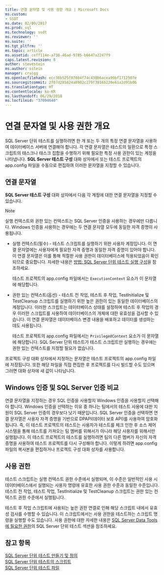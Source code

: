 ```yaml
---
title: 연결 문자열 및 사용 권한 개요 | Microsoft Docs
ms.custom:
- SSDT
ms.date: 02/09/2017
ms.prod: sql
ms.technology: ssdt
ms.reviewer: ''
ms.suite: ''
ms.tgt_pltfrm: ''
ms.topic: article
ms.assetid: ceff114e-a738-46ad-9785-b6647a2247f9
caps.latest.revision: 8
author: stevestein
ms.author: sstein
manager: craigg
ms.openlocfilehash: ecc38b525f07804f74c430b6acea99bf1712507e
ms.sourcegitcommit: 2f07d285824a8982c279f3816b220e61a2d91b06
ms.translationtype: HT
ms.contentlocale: ko-KR
ms.lasthandoff: 06/29/2018
ms.locfileid: "37094640"
---
```

# <a name="overview-of-connection-strings-and-permissions"></a>연결 문자열 및 사용 권한 개요
SQL Server 단위 테스트를 실행하려면 한 개 또는 두 개의 특정 연결 문자열을 사용하여 데이터베이스 서버에 연결해야 합니다. 각 연결 문자열은 테스트의 일환으로 특정 스크립트의 태스크나 태스크 집합을 수행하기 위해 필요한 특정 사용 권한이 있는 계정을 나타냅니다. **SQL Server 테스트 구성** 대화 상자에서 또는 테스트 프로젝트의 app.config 파일을 수동으로 편집하여 이러한 문자열을 지정할 수 있습니다.  
  
## <a name="connection-strings"></a>연결 문자열  
**SQL Server 테스트 구성** 대화 상자에서 다음 각 계정에 대한 연결 문자열을 지정할 수 있습니다.  
  
> [!NOTE]  
> 실행 컨텍스트와 권한 있는 컨텍스트는 SQL Server 인증을 사용하는 경우에만 다릅니다. Windows 인증을 사용하는 경우에는 두 연결 문자열 모두에 동일한 자격 증명이 사용됩니다.  
  
-   실행 컨텍스트(필수) - 테스트 스크립트를 실행하기 위한 사용자 계정입니다. 이 연결 문자열에는 사용자에게 필요한 자격 증명과 동일한 자격 증명이 있어야 합니다. 이 연결 문자열은 이를 통해 적절한 사용 권한이 데이터베이스에 적용되었음이 확인되므로 중요합니다. 자세한 내용은 [방법: SQL Server 단위 테스트 실행 구성](../ssdt/how-to-configure-sql-server-unit-test-execution.md)을 참조하세요.  
  
    테스트 프로젝트의 app.config 파일에서는 `ExecutionContext` 요소가 이 문자열에 해당합니다.  
  
-   권한 있는 컨텍스트(옵션) - 테스트 전 작업, 테스트 후 작업, TestInitialize 및 TestCleanup 스크립트를 실행하기 위한 높은 권한이 있는 동일한 데이터베이스의 계정입니다. 이러한 스크립트는 데이터베이스 상태를 설정하며 테스트 후 작업의 경우 이러한 스크립트를 사용하여 데이터베이스의 개체에 대한 유효성을 검사할 수 있습니다. 이 연결 문자열은 데이터베이스 변경 내용을 배포하고 데이터를 생성하는 데도 사용됩니다.  
  
    테스트 프로젝트의 app.config 파일에서는 `PrivilegedContext` 요소가 이 문자열에 해당합니다. SQL Server 단위 테스트가 테스트 스크립트만 실행하는 경우에는 권한 있는 컨텍스트를 지정할 필요가 없습니다.  
  
프로젝트 구성 대화 상자에서 지정하는 문자열은 테스트 프로젝트의 app.config 파일에 저장됩니다. 또한 해당 파일을 직접 편집한 후 프로젝트를 다시 빌드할 수도 있으며 그러면 대화 상자에 새 값이 나타납니다.  
  
## <a name="windows-authentication-versus-sql-server-authentication"></a>Windows 인증 및 SQL Server 인증 비교  
연결 문자열을 지정하는 경우 SQL 인증을 사용할지 Windows 인증을 사용할지 선택해야 합니다. Windows 인증을 선택하는 이유 중 하나는 팀에서의 테스트 사용에 대한 지원이 SQL Server 인증의 경우보다 낫기 때문입니다. SQL Server 인증을 선택하면 연결 문자열은 사용자 자격 증명을 기반으로 DPAPI(데이터 보호 API)를 사용하여 암호화됩니다. 즉, 이 테스트 프로젝트의 테스트는 사용자가 테스트를 체크 인한 후 소스 제어 시스템을 통해 테스트를 가져오는 팀 멤버를 위해서가 아니라 해당 사용자를 위해서만 실행됩니다. 이 테스트 프로젝트의 테스트를 실행하려면 팀의 다른 멤버가 자신의 자격 증명을 사용하여 테스트 프로젝트를 다시 구성해야 합니다. 이렇게 하려면 app.config 파일의 복사본을 편집하거나 프로젝트 구성 대화 상자를 사용합니다.  
  
## <a name="permissions"></a>사용 권한  
테스트 스크립트는 실행 컨텍스트 권한 수준에서 실행되며, 이 수준은 일반적인 사용 시 데이터베이스에서 실행되는 사용자 명령에 유효한 사용 권한 수준과 동일한 수준입니다. 테스트 전 작업, 테스트 작업, TestInitialize 및 TestCleanup 스크립트는 권한 있는 컨텍스트 권한 수준에서 실행됩니다.  
  
테스트 후 작업 스크립트에 사용되는 높은 권한 연결로 인해 해당 스크립트 내에서 유효성 검사를 수행할 수 있습니다. 이 스크립트에서는 사용 권한을 테스트하는 스크립트 명령을 실행할 수도 있습니다. 사용 권한에 대한 자세한 내용은 [SQL Server Data Tools에 필요한 권한](../ssdt/required-permissions-for-sql-server-data-tools.md)의 SQL Server 단위 테스트 섹션을 참조하세요.  
  
## <a name="see-also"></a>참고 항목  
[SQL Server 단위 테스트 만들기 및 정의](../ssdt/creating-and-defining-sql-server-unit-tests.md)  
[SQL Server 단위 테스트의 스크립트](../ssdt/scripts-in-sql-server-unit-tests.md)  
[SQL Server 단위 테스트 파일](../ssdt/sql-server-unit-test-files.md)  
  
